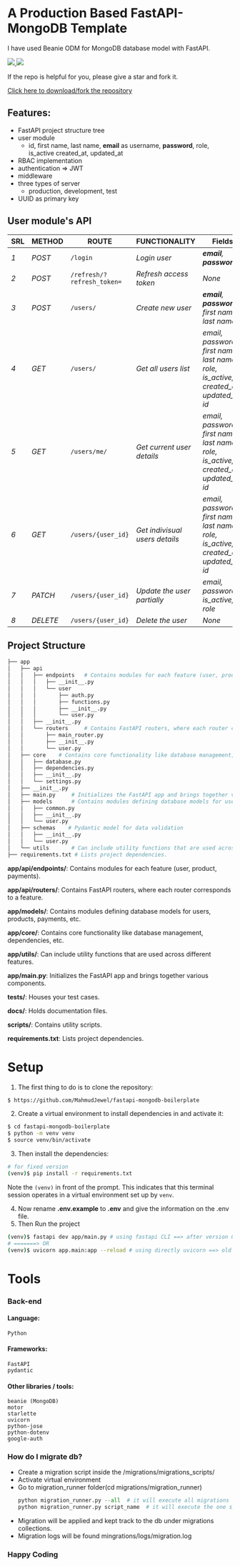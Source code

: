 # A Production Based FastAPI-MongoDB Template
I have used Beanie ODM for MongoDB database model with FastAPI.
<p>
    <a href="https://github.com/MahmudJewel/FastAPI-MongoDB-Template/fork">
        <img src="https://img.shields.io/github/forks/MahmudJewel/FastAPI-MongoDB-Template.svg?style=social&label=Fork" />
    </a>
    <a href="https://github.com/MahmudJewel/FastAPI-MongoDB-Template/fork">
        <img src="https://img.shields.io/github/stars/MahmudJewel/FastAPI-MongoDB-Template.svg?style=social&label=Stars" />
    </a>
    <!-- <a href="https://github.com/MahmudJewel/FastAPI-MongoDB-Template/fork">
        <img src="https://img.shields.io/nuget/dt/Azylee.Core.svg" />
    </a> -->
</p>
<p>
    If the repo is helpful for you, please give a star and fork it.
</p>
<a href="https://github.com/MahmudJewel/FastAPI-MongoDB-Template/fork">
    Click here to download/fork the repository
</a>

## Features:
* FastAPI project structure tree
* user module
    - id, first name, last name, **email** as username, **password**, role, is_active created_at, updated_at 
* RBAC implementation
* authentication => JWT
* middleware
* three types of server
    - production, development, test
* UUID as primary key

## User module's API
| SRL | METHOD | ROUTE | FUNCTIONALITY | Fields | Access | 
| ------- | ------- | ----- | ------------- | ------------- |------------- |
| *1* | *POST* | ```/login``` | _Login user_| _**email**, **password**_| _All User_|
| *2* | *POST* | ```/refresh/?refresh_token=``` | _Refresh access token_| _None_| _All User_|
| *3* | *POST* | ```/users/``` | _Create new user_|_**email**, **password**, first name, last name_| _Anyone_|
| *4* | *GET* | ```/users/``` | _Get all users list_|_email, password, first name, last name, role, is_active, created_at, updated_at, id_|_Admin_|
| *5* | *GET* | ```/users/me/``` | _Get current user details_|_email, password, first name, last name, role, is_active, created_at, updated_at, id_|_Any User_|
| *6* | *GET* | ```/users/{user_id}``` | _Get indivisual users details_|_email, password, first name, last name, role, is_active, created_at, updated_at, id_|_Admin or owner_|
| *7* | *PATCH* | ```/users/{user_id}``` | _Update the user partially_|_email, password, is_active, role_|_Admin or owner_|
| *8* | *DELETE* | ```/users/{user_id}``` | _Delete the user_|_None_|_Admin_|

## Project Structure
```sh
├── app
│   ├── api
│   │   ├── endpoints   # Contains modules for each feature (user, product, payments).
│   │   │   ├── __init__.py
│   │   │   └── user
│   │   │       ├── auth.py
│   │   │       ├── functions.py
│   │   │       ├── __init__.py
│   │   │       └── user.py
│   │   ├── __init__.py
│   │   └── routers     # Contains FastAPI routers, where each router corresponds to a feature.
│   │       ├── main_router.py
│   │       ├── __init__.py
│   │       └── user.py
│   ├── core    # Contains core functionality like database management, dependencies, etc. 
│   │   ├── database.py
│   │   ├── dependencies.py
│   │   ├── __init__.py
│   │   └── settings.py
│   ├── __init__.py
│   ├── main.py     # Initializes the FastAPI app and brings together various components.
│   ├── models      # Contains modules defining database models for users, products, payments, etc.
│   │   ├── common.py
│   │   ├── __init__.py
│   │   └── user.py
│   ├── schemas    # Pydantic model for data validation
│   │   ├── __init__.py
│   │   └── user.py
│   └── utils       # Can include utility functions that are used across different features.
├── requirements.txt # Lists project dependencies.
```
**app/api/endpoints/**: Contains modules for each feature (user, product, payments).

**app/api/routers/**: Contains FastAPI routers, where each router corresponds to a feature.

**app/models/**: Contains modules defining database models for users, products, payments, etc.

**app/core/**: Contains core functionality like database management, dependencies, etc.

**app/utils/**: Can include utility functions that are used across different features.

**app/main.py**: Initializes the FastAPI app and brings together various components.

**tests/**: Houses your test cases.

**docs/**: Holds documentation files.

**scripts/**: Contains utility scripts.

**requirements.txt**: Lists project dependencies.


# Setup
1. The first thing to do is to clone the repository:
```sh
$ https://github.com/MahmudJewel/fastapi-mongodb-boilerplate
```

2. Create a virtual environment to install dependencies in and activate it:
```sh
$ cd fastapi-mongodb-boilerplate
$ python -m venv venv
$ source venv/bin/activate
```
3. Then install the dependencies:
```sh
# for fixed version
(venv)$ pip install -r requirements.txt
```
Note the `(venv)` in front of the prompt. This indicates that this terminal
session operates in a virtual environment set up by `venv`.

4. Now rename **.env.example** to **.env** and give the information on the .env file.
5. Then Run the project
```sh
(venv)$ fastapi dev app/main.py # using fastapi CLI ==> after version 0.100.0 
# =======> OR
(venv)$ uvicorn app.main:app --reload # using directly uvicorn ==> old one => before version 0.100.0 
```


# Tools
### Back-end
#### Language:
	Python

#### Frameworks:
	FastAPI
    pydantic
	
#### Other libraries / tools:
	beanie (MongoDB)
    motor
    starlette
    uvicorn
    python-jose
    python-dotenv
    google-auth

### How do I migrate db?

- Create a migration script inside the /migrations/migrations_scripts/
- Activate virtual environment
- Go to migration_runner folder(cd migrations/migration_runner)
    ```python
    python migration_runner.py --all  # it will execute all migrations
    python migration_runner.py script_name  # it will execute the one specified script
    ```
- Migration will be applied and kept track to the db under migrations collections.
- Migration logs will be found mingrations/logs/migration.log

### Happy Coding

